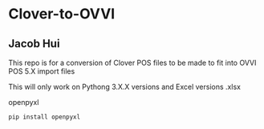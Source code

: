 # Clover-to-OVVI
## Jacob Hui


This repo is for a conversion of Clover POS files to be made to fit into OVVI POS 5.X import files

This will only work on Pythong 3.X.X versions and Excel versions .xlsx

openpyxl
```
pip install openpyxl
```